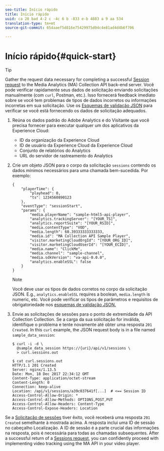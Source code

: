 ```yaml
---
seo-title: Início rápido
title: Início rápido
uuid: ca 20 bad 4-2 c -4c 6 b -833 e-b 4883 a 9 aa 534
translation-type: tm+mt
source-git-commit: 654aaef5d816e75429975d04c4e81ad4d4b6f706

---
```



# Início rápido{#quick-start}

>[!TIP]
>
>Gather the request data necessary for completing a successful [Session request](../../media-collection-api/mc-api-ref/mc-api-sessions-req.md) to the Media Analytics (MA) Collection API back-end server. Você pode verificar rapidamente seus dados de solicitação enviando solicitações manualmente (com `curl`, Postman, etc.). Isso fornecerá feedback imediato sobre se você tem problemas de tipos de dados incorretos ou informações incorretas em sua solicitação. Use os [Esquemas de validação JSON](../../media-collection-api/mc-api-ref/mc-api-json-validation.md) para verificar se você está fornecendo os dados de solicitação adequados.

1. Reúna os dados padrão do Adobe Analytics e do Visitante que você precisa fornecer para executar qualquer um dos aplicativos da Experience Cloud:

   * ID da organização da Experience Cloud
   * ID de usuário da Experience Cloud da Experience Cloud
   * Conjunto de relatórios do Analytics
   * URL do servidor de rastreamento do Analytics

1. Crie um objeto JSON para o corpo da solicitação `sessions` contendo os dados mínimos necessários para uma chamada bem-sucedida. Por exemplo:

   ```
   { 
       "playerTime": { 
           "playhead": 0, 
           "ts": 1234560890123 
       }, 
       "eventType": "sessionStart", 
       "params": { 
           "media.playerName": "sample-html5-api-player", 
           "analytics.trackingServer": "[YOUR_TS]", 
           "analytics.reportSuite": "[YOUR_RSID]", 
           "media.contentType": "VOD", 
           "media.length": 60.39333333333333, 
           "media.id": "MA Collection API Sample Player", 
           "visitor.marketingCloudOrgId": "[YOUR_ORG_ID]", 
           "visitor.marketingCloudUserId": "[YOUR_ECID]",
           "media.name": "ClickMe", 
           "media.channel": "sample-channel", 
           "media.sdkVersion": "va-api-0.0.0", 
           "analytics.enableSSL": false 
       } 
   }
   ```

   >[!NOTE]
   >
   >Você deve usar os tipos de dados corretos no corpo da solicitação JSON. E.g., `analytics.enableSSL` requires a boolean, `media.length` is numeric, etc. Você pode verificar os tipos de parâmetros e requisitos de obrigatoriedade nos [esquemas de validação JSON.](../../media-collection-api/mc-api-impl/mc-api-validate-reqs.md)

1. Envie as solicitações de sessões para o ponto de extremidade da API Collection Collection. Se a carga da sua solicitação for inválida, identifique o problema e tente novamente até obter uma resposta `201 Created`. In this `curl` example, the JSON request body is in a file named `sample_data_session`:

   ```
   $ curl -i -d \ 
     @sample_data_session https://{uri}/api/v1/sessions \ 
     > curl.sessions.out 
   
   $ cat curl.sessions.out 
   HTTP/1.1 201 Created 
   Server: nginx/1.13.5 
   Date: Mon, 18 Dec 2017 22:34:12 GMT 
   Content-Type: application/octet-stream 
   Content-Length: 0 
   Connection: keep-alive 
   Location: /api/v1/sessions/a39c037641f[...]  # <== Session ID  
   Access-Control-Allow-Origin: * 
   Access-Control-Allow-Methods: OPTIONS,POST,PUT 
   Access-Control-Allow-Headers: Content-Type 
   Access-Control-Expose-Headers: Location
   ```

Se a [Solicitação de sessões](../../media-collection-api/mc-api-ref/mc-api-sessions-req.md) tiver êxito, você receberá uma resposta `201 Created` semelhante à mostrada acima. A resposta inclui uma ID de sessão no cabeçalho Localização. A ID de sessão é a parte crucial das informações na resposta, pois é necessária para todas as chamadas subsequentes. After a successful return of a [Sessions request](../../media-collection-api/mc-api-ref/mc-api-sessions-req.md), you can confidently proceed with implementing video tracking using the MA API in your video player.
